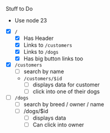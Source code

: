 Stuff to Do

- Use node 23

- [x] `/`
  - [x] Has Header
  - [x] Links to `/customers`
  - [x] Links to `/dogs`
  - [x] Has big button links too
- [x] `/customers`
  - [ ] search by name
  - `/customers/$id`
    - [ ] displays data for customer
    - [ ] click into one of their dogs
- [ ] `/dogs`
  - [ ] search by breed / owner / name
  - [ ] /dogs/$id
    - [ ] displays data
    - [ ] Can click into owner
